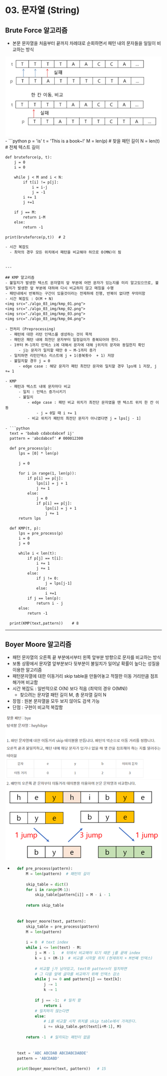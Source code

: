 # 03. 문자열 (String)

## Brute Force 알고리즘
- 본문 문자열을 처음부터 끝까지 차례대로 순회하면서 패턴 내의 문자들을 일일이 비교하는 방식
<img src="./algo_03_img/bruteforce.png">
- ```python
    p = 'is'
    t = 'This is a book~!'
    M = len(p)  # 찾을 패턴 길이
    N = len(t)  # 전체 텍스트 길이

    def bruteforce(p, t):
        j = 0
        i = 0

        while j < M and i < N:
            if t[i] != p[j]:
                i = i-j
                j = -1
            i += 1
            j +=1

        if j == M:
            return i-M
        else:
            return -1

    print(bruteforce(p,t))  # 2
  ```
- 시간 복잡도
    - 최악의 경우 모든 위치에서 패턴을 비교해야 하므로 O(MN)이 됨


---

## KMP 알고리즘
- 불일치가 발생한 텍스트 문자열의 앞 부분에 어떤 문자가 있는지를 미리 알고있으므로, 불일치가 발생한 앞 부분에 대하여 다시 비교하지 않고 매칭을 수행
- 패턴내에서 반복하는 구간이 있을것이라는 전제하에 진행, 반복이 없다면 무의미함
- 시간 복잡도 : O(M + N)
<img src="./algo_03_img/kmp_01.png">
<img src="./algo_03_img/kmp_02.png">
<img src="./algo_03_img/kmp_03.png">
<img src="./algo_03_img/kmp_04.png">

- 전처리 (Preprocessing)
    - 패턴에 대한 리턴 인덱스를 생성하는 것이 목적
    - 패턴은 패턴 내에 최전단 문자부터 일정길이가 중복되어야 한다.
    - 1부터 M-1까지 인덱스 i에 대해서 문자에 대해 j위치의 문자와 동일한지 확인
        - j는 문자가 일치할 때만 0 ~ M-1까지 증가
    - 일치하면 리턴인덱스 리스트에 j + 1(중복횟수  + 1) 저장
    - 불일치할 경우 j = 0
        - edge case : 해당 문자가 패턴 최전단 문자와 일치할 경우 lps에 1 저장, j += 1

- KMP
    - 패턴과 텍스트 내에 문자마다 비교
        - 일치 : 인덱스 증가시키기
        - 불일치
            - edge case : 패턴 비교 위치가 최전단 문자였을 땐 텍스트 위치 한 칸 이동
                - j = 0일 때 i += 1
            - 비교 위치가 패턴의 최전단 문자가 아니였다면 j = lps[j - 1]

- ```python
    text = 'babab cdabcdabcef ij'
    pattern = 'abcdabcef' # 000012300

    def pre_process(p):
        lps = [0] * len(p)

        j = 0

        for i in range(1, len(p)):
            if p[i] == p[j]:
                lps[i] = j + 1
                j += 1
            else:
                j = 0
                if p[i] == p[j]:
                    lps[i] = j + 1
                    j += 1
        return lps

    def KMP(t, p):
        lps = pre_process(p)
        i = 0
        j = 0

        while i < len(t):
            if p[j] == t[i]:
                i += 1
                j += 1
            else:
                if j != 0:
                    j = lps[j-1]
                else:
                    i +=1
            if j == len(p):
                return i - j
        else:
            return -1

    print(KMP(text,pattern))    # 8
   ```
---
## Boyer Moore 알고리즘
- 패턴 문자열의 오른쪽 끝 부분에서부터 왼쪽 앞부분 방향으로 문자를 비교하는 방식
- 보통 상황에서 문자열 앞부분보다 뒷부분이 불일치가 일어날 확률이 높다는 성질을 이용한 알고리즘
- 패턴문자열에 대한 이동거리 skip table을 만들어놓고 적절한 이동 거리만큼 점프해가며 비교함
- 시간 복잡도 : 일반적으로 O(N) 보다 적음 (최악의 경우 O(MN))
  - 찾으려는 문자열 패턴 길이 M, 총 문자열 길이 N
- 장점 : 원본 문자열을 모두 보지 않아도 검색 가능
- 단점 : 구현이 비교적 복잡함
<img src="./algo_03_img/boyermoore_01.png">
<img src="./algo_03_img/boyermoore_02.png">

- ```python
    def pre_process(pattern):
        M = len(pattern)  # 패턴의 길이

        skip_table = dict()
        for i in range(M-1):
            skip_table[pattern[i]] = M - i - 1

        return skip_table


    def boyer_moore(text, pattern):
        skip_table = pre_process(pattern)
        M = len(pattern)

        i = 0  # text index
        while i <= len(text) - M:
            j = M - 1   # 뒤에서 비교해야 되기 때문 j를 끝에 index
            k = i + (M-1)  # 비교를 시작할 위치 (현재위치 + M번째 인덱스)

            # 비교할 j가 남아있고, text와 pattern이 일치하면
            # 그 다음 앞에 글자를 비교하기 위해 인덱스 감소
            while j >= 0 and pattern[j] == text[k]:
                j -= 1
                k -= 1

            if j == -1:  # 일치 함
                return i
            # 일치하지 않는다면
            else:
                # i를 비교할 시작 위치를 skip table에서 가져온다.
                i += skip_table.get(text[i+M-1], M)

        return -1  # 일치되는 패턴이 없음


    text = 'ABC ABCDAB ABCDABCDABDE'
    pattern = 'ABCDABD'

    print(boyer_moore(text, pattern))   # 15
  ```